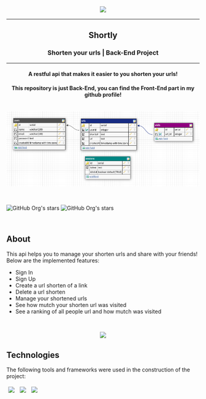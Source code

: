 <div align="center"><img src="https://i.imgur.com/n5jQzvr.png"></img></div>
<hr>
<h2 align=center>Shortly</h2>
<h3 align=center>Shorten your urls | Back-End Project</h3>
<hr>
<h4 align=center>A restful api that makes it easier to you shorten your urls!</h4>
<h4 align=center>This repository is just Back-End, you can find the Front-End part in my github profile! </h4>
<br>
<div align=center style="display:flex; justify-content: center; gap:5%">
    <a href="https://github.com/vinicbarros/shortly-back">
      <img src="./assets/images/databaseImage.png" align="center" />
  </a>
</div> 
<br><br>

![GitHub Org's stars](https://img.shields.io/github/stars/vinicbarros/shortly-back?style=social) ![GitHub Org's stars](https://img.shields.io/github/followers/vinicbarros?style=social)

<br />

## About

This api helps you to manage your shorten urls and share with your friends! Below are the implemented features:

- Sign In
- Sign Up
- Create a url shorten of a link
- Delete a url shorten
- Manage your shortened urls
- See how mutch your shorten url was visited
- See a ranking of all people url and how mutch was visited
<br>

<p align="center">
<img src="http://img.shields.io/static/v1?label=STATUS&message=%20WORKING&color=GREEN&style=for-the-badge"/>
</p>

## Technologies
The following tools and frameworks were used in the construction of the project:<br>
<p>
   <img style='margin: 5px;' src='https://img.shields.io/badge/Node.js-43853D?style=for-the-badge&logo=node.js&logoColor=white'>
   <img style='margin: 5px;' src='https://img.shields.io/badge/Express.js-404D59?style=for-the-badge'>
   <img style='margin: 5px;' src='https://img.shields.io/badge/PostgreSQL-316192?style=for-the-badge&logo=postgresql&logoColor=white'>
</p>

